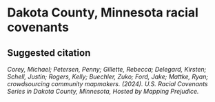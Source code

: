 # Dakota County, Minnesota racial covenants

## Suggested citation

*Corey, Michael; Petersen, Penny; Gillette, Rebecca; Delegard, Kirsten; Schell, Justin; Rogers, Kelly; Buechler, Zuko; Ford, Jake; Mattke, Ryan; crowdsourcing community mapmakers. (2024). U.S. Racial Covenants Series in Dakota County, Minnesota, Hosted by Mapping Prejudice.*
